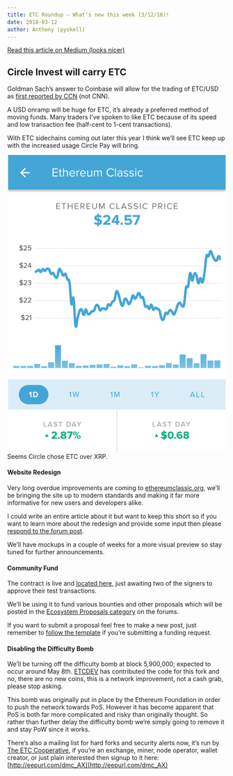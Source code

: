 ```yaml
---
title: ETC Roundup — What’s new this week (3/12/18)!
date: 2018-03-12
author: Anthony (pyskell)
---
```


[Read this article on Medium (looks nicer)](https://medium.com/@pyskell/etc-roundup-whats-new-this-week-3-12-18-5eabdf954a49)

## Circle Invest will carry ETC

Goldman Sach’s answer to Coinbase will allow for the trading of ETC/USD as
[first reported by
CCN](https://www.ccn.com/circles-coinbase-like-cryptocurrency-investing-app-enters-closed-beta/)
(not CNN).

A USD onramp will be huge for ETC, it’s already a preferred method of moving
funds. Many traders I’ve spoken to like ETC because of its speed and low
transaction fee (half-cent to 1-cent transactions).

With ETC sidechains coming out later this year I think we’ll see ETC keep up
with the increased usage Circle Pay will bring.

![](./1*iuiGN6WCRJnuzKN4KTufxg.png)
Seems Circle chose ETC over XRP.

#### Website Redesign

Very long overdue improvements are coming to
[ethereumclassic.org](http://ethereumclassic.org/), we’ll be bringing the site
up to modern standards and making it far more informative for new users and
developers alike.

I could write an entire article about it but want to keep this short so if you
want to learn more about the redesign and provide some input then please
[respond to the forum
post](https://forum.ethereumclassic.org/t/ethereumclassic-org-redesign-and-improvement/).

We’ll have mockups in a couple of weeks for a more visual preview so stay tuned
for further announcements.

#### Community Fund

The contract is live and [located here](http://0x48dbda9443746a99ef1b26ab01dd94ac50d7014b/), just awaiting two of
the signers to approve their test transactions.

We’ll be using it to fund various bounties and other proposals which will be
posted in the [Ecosystem Proposals
category](https://forum.ethereumclassic.org/c/ecosystem-proposals) on the
forums.

If you want to submit a proposal feel free to make a new post, just remember to
[follow the
template](https://forum.ethereumclassic.org/t/forum-proposal-template-use-this-for-any-proposals-that-need-funding/1467/2)
if you’re submitting a funding request.

#### Disabling the Difficulty Bomb

We’ll be turning off the difficulty bomb at block 5,900,000; expected to occur
around May 8th. [ETCDEV](https://www.etcdevteam.com/) has contributed the code
for this fork and no, there are no new coins, this is a network improvement, not
a cash grab, please stop asking.

This bomb was originally put in place by the Ethereum Foundation in order to
push the network towards PoS. However it has become apparent that PoS is both
far more complicated and risky than originally thought. So rather than further
delay the difficulty bomb we’re simply going to remove it and stay PoW since it
works.

There’s also a mailing list for hard forks and security alerts now, it’s run by
[The ETC Cooperative](http://etccooperative.org/), if you’re an exchange, miner,
node operator, wallet creator, or just plain interested then signup to it here:
[http://eepurl.com/dmc_AX](http://eepurl.com/dmc_AX)